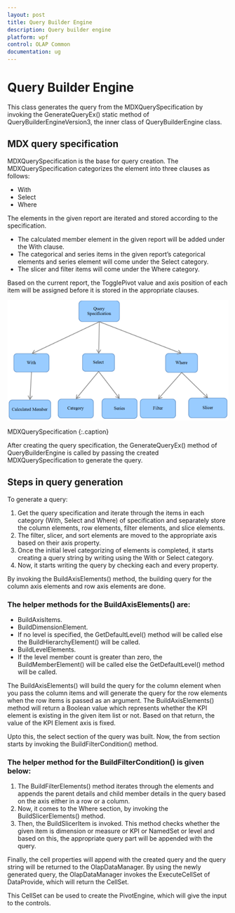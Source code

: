 ```yaml
---
layout: post
title: Query Builder Engine
description: Query builder engine
platform: wpf
control: OLAP Common
documentation: ug
---
```


# Query Builder Engine

This class generates the query from the MDXQuerySpecification by invoking the GenerateQueryEx() static method of QueryBuilderEngineVersion3, the inner class of QueryBuilderEngine class.

## MDX query specification

MDXQuerySpecification is the base for query creation. The MDXQuerySpecification categorizes the element into three clauses as follows:

* With
* Select
* Where

The elements in the given report are iterated and stored according to the specification.

* The calculated member element in the given report will be added under the With clause.
* The categorical and series items in the given report’s categorical elements and series element will come under the Select category.
* The slicer and filter items will come under the Where category.

Based on the current report, the TogglePivot value and axis position of each item will be assigned before it is stored in the appropriate clauses.

![](MDXQuerySpecification_images/MDXQuerySpecification_img1.png)





 MDXQuerySpecification
 {:.caption}



After creating the query specification, the GenerateQueryEx() method of QueryBuilderEngine is called by passing the created MDXQuerySpecification to generate the query.

## Steps in query generation

To generate a query:

1. Get the query specification and iterate through the items in each category (With, Select and Where) of specification and separately store the column elements, row elements, filter elements, and slice elements.
2. The filter, slicer, and sort elements are moved to the appropriate axis based on their axis property.
3. Once the initial level categorizing of elements is completed, it starts creating a query string by writing using the With or Select category.
4. Now, it starts writing the query by checking each and every property.



By invoking the BuildAxisElements() method, the building query for the column axis elements and row axis elements are done.

### The helper methods for the BuildAxisElements() are:

* BuildAxisItems.
* BuildDimensionElement.
* If no level is specified, the GetDefaultLevel() method will be called else the BuildHierarchyElement() will be called.
* BuildLevelElements.
* If the level member count is greater than zero, the BuildMemberElement() will be called else the GetDefaultLevel() method will be called.

The BuildAxisElements() will build the query for the column element when you pass the column items and will generate the query for the row elements when the row items is passed as an argument. The BuildAxisElements() method will return a Boolean value which represents whether the KPI element is existing in the given item list or not. Based on that return, the value of the KPI Element axis is fixed.

Upto this, the select section of the query was built. Now, the from section starts by invoking the BuildFilterCondition() method.

### The helper method for the BuildFilterCondition() is given below:

1. The BuildFilterElements() method iterates through the elements and appends the parent details and child member details in the query based on the axis either in a row or a column.
2. Now, it comes to the Where section, by invoking the BuildSlicerElements() method.
3. Then, the BuildSlicerItem is invoked. This method checks whether the given item is dimension or measure or KPI or NamedSet or level and based on this, the appropriate query part will be appended with the query.



Finally, the cell properties will append with the created query and the query string will be returned to the OlapDataManager. By using the newly generated query, the OlapDataManager invokes the ExecuteCellSet of DataProvide, which will return the CellSet.

This CellSet can be used to create the PivotEngine, which will give the input to the controls.



